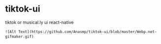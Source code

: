 # tiktok-ui
tiktok or musical.ly ui react-native

      
    ![Alt Text](https://github.com/Anasmp/tiktok-ui/blob/master/Webp.net-gifmaker.gif)
